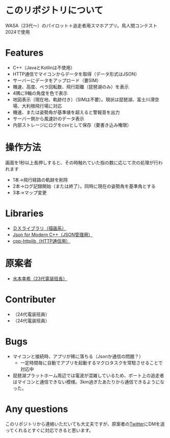 # このリポジトリについて

WASA（23代～）のパイロット＋追走者用スマホアプリ。鳥人間コンテスト2024で使用

# Features
* C++（JavaとKotlinは不使用）
* HTTP通信でマイコンからデータを取得（データ形式はJSON）
* サーバーにデータをアップロード（要SIM）
* 機速、高度、ペラ回転数、飛行距離（琵琶湖のみ）を表示
* 4隅に9軸の角度を色で表示
* 地図表示（現在地、軌跡付き）（SIMは不要）。現状は琵琶湖、富士川滑空場、大利根飛行場に対応
* 機速、または姿勢角が基準値を超えると警報音を出力
* サーバー側から風速計のデータ表示
* 内部ストレージにログをcsvとして保存（要書き込み権限）

# 操作方法
画面を1秒以上長押しすると、その時触れていた指の数に応じて次の処理が行われます
* 1本→飛行経路の軌跡を削除
* 2本→ログ記録開始（または終了）。同時に現在の姿勢角を基準角とする
* 3本→マップ変更

# Libraries
* [ＤＸライブラリ（描画系）](https://dxlib.xsrv.jp/index.html)
* [Json for Modern C++（JSON管理用）](https://github.com/nlohmann/json)
* [cpp-httplib（HTTP通信用）](https://github.com/yhirose/cpp-httplib)

# 原案者
* [水本幸希（23代電装班長）](https://github.com/21km43)

# Contributer
* （24代電装班員）
* （24代電装班員）

# Bugs
* マイコンと接続時、アプリが稀に落ちる（Jsonか通信の問題？）
  * 一定時間毎に自動でアプリを起動するマクロタスクを常駐させることで対応中
* 琵琶湖プラットホーム周辺では電波が混雑しているため、ボート上の追走者はマイコンと通信できない模様。3km過ぎたあたりから通信できるようになった。

# Any questions
このリポジトリから連絡いただいても大丈夫ですが、原案者の[Twitter](https://twitter.com/21km43)にDMを送ってくれるとすぐに対応できると思います。
